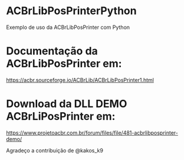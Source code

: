 # ACBrLibPosPrinterPython
Exemplo de uso da ACBrLibPosPrinter com Python

# Documentação da ACBrLibPosPrinter em:  
https://acbr.sourceforge.io/ACBrLib/ACBrLibPosPrinter1.html  

# Download da DLL DEMO ACBrLiPosPrinter em:
https://www.projetoacbr.com.br/forum/files/file/481-acbrlibposprinter-demo/  


Agradeço a contribuição de @kakos_k9
